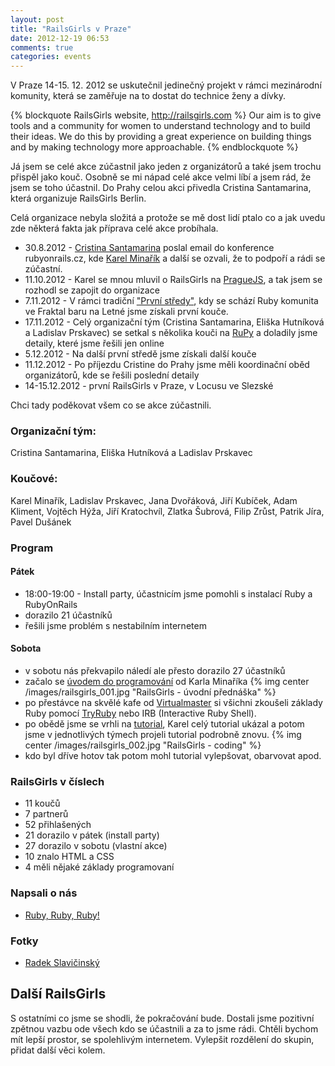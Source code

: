 ```yaml
---
layout: post
title: "RailsGirls v Praze"
date: 2012-12-19 06:53
comments: true
categories: events
---
```




V Praze 14-15. 12. 2012 se uskutečnil jedinečný projekt v rámci mezinárodní komunity, která se zaměřuje na to dostat do technice ženy a dívky.

{% blockquote RailsGirls website, http://railsgirls.com %}
Our aim is to give tools and a community for women to understand technology and to build their ideas. We do this by providing a great experience on building things and by making technology more approachable.
{% endblockquote %}

Já jsem se celé akce zúčastnil jako jeden z organizátorů a také jsem trochu přispěl jako kouč. Osobně se mi nápad celé akce velmi líbí a jsem rád, že jsem se toho účastnil. Do Prahy celou akci přivedla Cristina Santamarina, která organizuje RailsGirls Berlin.

Celá organizace nebyla složitá a protože se mě dost lidí ptalo co a jak uvedu zde některá fakta jak příprava celé akce probíhala.

- 30.8.2012 - [Cristina Santamarina](https://twitter.com/crissantamarina) poslal email do konference rubyonrails.cz, kde [Karel Minařík](https://twitter.com/karmiq) a další se ozvali, že to podpoří a rádi se zúčastní.
- 11.10.2012 - Karel se mnou mluvil o RailsGirls na [PragueJS](http://praguejs.cz), a tak jsem se rozhodl se zapojit do organizace
- 7.11.2012 - V rámci tradiční ["První středy"](http://srazy.info/prvni-streda-ruby-on-rails/), kdy se schází Ruby komunita ve Fraktal baru na Letné jsme získali první kouče.
- 17.11.2012 - Celý organizační tým (Cristina Santamarina, Eliška Hutníková a Ladislav Prskavec) se setkal s několika kouči na [RuPy](http://rupy.eu) a doladily jsme detaily, které jsme řešili jen online
- 5.12.2012 - Na další první středě jsme získali další kouče
- 11.12.2012 - Po příjezdu Cristine do Prahy jsme měli koordinační oběd organizátorů, kde se řešili poslední detaily
- 14-15.12.2012 - první RailsGirls v Praze, v Locusu ve Slezské

Chci tady poděkovat všem co se akce zúčastnili.

### Organizační tým:
Cristina Santamarina, Eliška Hutníková a Ladislav Prskavec

### Koučové:
Karel Minařík, Ladislav Prskavec, Jana Dvořáková, Jiří Kubíček, Adam Kliment, Vojtěch Hýža, Jiří Kratochvíl, Zlatka Šubrová, Filip Zrůst, Patrik Jíra, Pavel Dušánek


### Program

#### Pátek

- 18:00-19:00 - Install party, účastnicím jsme pomohli s instalací Ruby a RubyOnRails
- dorazilo 21 účastníků
- řešili jsme problém s nestabilním internetem

#### Sobota

- v sobotu nás překvapilo náledí ale přesto dorazilo 27 účastníků
- začalo se [úvodem do programování](http://data.karmi.cz/railsgirls/railsgirls-introduction-to-programming.html#0) od Karla Minaříka
{% img center /images/railsgirls_001.jpg "RailsGirls - úvodní přednáška" %}
- po přestávce na skvělé kafe od [Virtualmaster](http://virtualmaster.com) si všichni zkoušeli základy Ruby pomocí [TryRuby](http://tryruby.org) nebo IRB (Interactive Ruby Shell).
- po obědě jsme se vrhli na [tutorial](http://guides.railsgirls.com/app/), Karel celý tutorial ukázal a potom jsme v jednotlivých týmech projeli tutorial podrobně znovu.
{% img center /images/railsgirls_002.jpg "RailsGirls - coding" %}
- kdo byl dříve hotov tak potom mohl tutorial vylepšovat, obarvovat apod.


### RailsGirls v číslech
- 11 koučů
- 7 partnerů
- 52 přihlašených
- 21 dorazilo v pátek (install party)
- 27 dorazilo v sobotu (vlastní akce)
- 10 znalo HTML a CSS
- 4 měli nějaké základy programovaní

### Napsali o nás
- [Ruby, Ruby, Ruby!](http://www.lenilumpik.cz/2012/12/ruby-ruby-ruby/)

### Fotky
- [Radek Slavičinský](https://www.icloud.com/photostream/#A1GWZuqD82Nj1)

## Další RailsGirls
S ostatními co jsme se shodli, že pokračování bude. Dostali jsme pozitivní zpětnou vazbu ode všech kdo se účastnili a za to jsme rádi. Chtěli bychom mít lepší prostor, se spolehlivým internetem. Vylepšit rozdělení do skupin, přidat další věci kolem.


